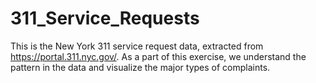 # 311_Service_Requests
This is the New York 311 service request data, extracted from https://portal.311.nyc.gov/. As a part of this exercise, we understand the pattern in the data and visualize the major types of complaints.